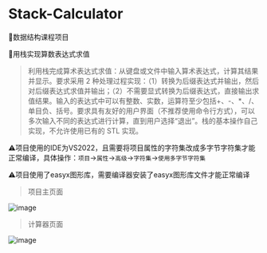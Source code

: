 # Stack-Calculator
:book:数据结构课程项目

:rocket:用栈实现算数表达式求值

> 利用栈完成算术表达式求值：从键盘或文件中输入算术表达式，计算其结果并显示。要求采用 2 种处理过程实现：（1）转换为后缀表达式并输出，然后对后缀表达式求值并输出；（2）不需要显式转换为后缀表达式，直接输出求值结果。输入的表达式中可以有整数、实数，运算符至少包括+、-、*、/、单目负、括号。要求具有友好的用户界面（不推荐使用命令行方式），可以多次输入不同的表达式进行计算，直到用户选择“退出”。栈的基本操作自己实现，不允许使用已有的 STL 实现。

:warning:项目使用的IDE为VS2022，且需要将项目属性的字符集改成多字节字符集才能正常编译，具体操作：`项目`->`属性`->`高级`->`字符集`->`使用多字节字符集`

:warning:项目使用了easyx图形库，需要编译器安装了easyx图形库文件才能正常编译

> 项目主页面

![image](https://github.com/electronic-pig/Stack-Calculator/assets/103497254/ac713e44-d6e3-4e92-aab1-73129973a106)

> 计算器页面

![image](https://github.com/electronic-pig/Stack-Calculator/assets/103497254/a04b5a30-bd90-42c3-887f-cfbbe7fb9a5a)


